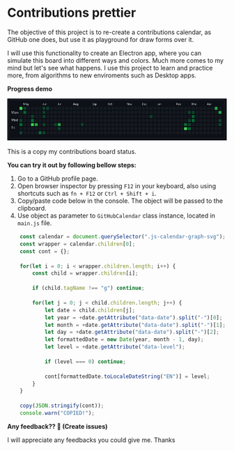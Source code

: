 # Contributions prettier

The objective of this project is to re-create a contributions calendar, as GitHub one does, but use it as playground for draw forms over it. 

I will use this functionality to create an Electron app, where you can simulate this board into different ways and colors. Much more comes to my mind but let's see what happens. I use this project to learn and practice more, from algorithms to new enviroments such as Desktop apps.

**Progress demo**

![Progress demo](./progress-1.jpg)

This is a copy my contributions board status. 

**You can try it out by following bellow steps:**

1. Go to a GitHub profile page.
2. Open browser inspector by pressing `F12` in your keyboard, also using shortcuts such as `fn + F12` or `Ctrl + Shift + i`.
3. Copy/paste code below in the console. The object will be passed to the clipboard.
4. Use object as parameter to `GitHubCalendar` class instance, located in `main.js` file.

```JavaScript
    const calendar = document.querySelector(".js-calendar-graph-svg");
    const wrapper = calendar.children[0];
    const cont = {};

    for(let i = 0; i < wrapper.children.length; i++) {
        const child = wrapper.children[i];
        
        if (child.tagName !== "g") continue;
        
        for(let j = 0; j < child.children.length; j++) {
            let date = child.children[j];
            let year = +date.getAttribute("data-date").split("-")[0];
            let month = +date.getAttribute("data-date").split("-")[1];
            let day = +date.getAttribute("data-date").split("-")[2];
            let formattedDate = new Date(year, month - 1, day);
            let level = +date.getAttribute("data-level");

            if (level === 0) continue;
            
            cont[formattedDate.toLocaleDateString("EN")] = level;
        }
    }

    copy(JSON.stringify(cont));
    console.warn("COPIED!");
```

**Any feedback?? 🤔 (Create issues)**

I will appreciate any feedbacks you could give me. Thanks

